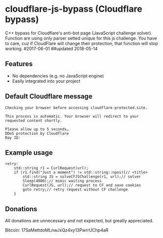 # cloudflare-js-bypass (Cloudflare bypass)
C++ bypass for Cloudflare's anti-bot page (JavaScript challenge solver). 
Function are using only parser setted unique for this js challenge.
You have to care, cuz if CloudFlare will change their protection, that function will stop working.
#2017-06-01 ##updated 2018-05-14

## Features
- No dependencies (e.g. no JavaScript engine)
- Easily integrated into your project

## Default Cloudflare message
```
Checking your browser before accessing cloudflare-protected.site.

This process is automatic. Your browser will redirect to your requested content shortly.

Please allow up to 5 seconds…
DDoS protection by Cloudflare
Ray ID: 
```

## Example usage
```
retry:
	std::string r1 = CurlRequest(url);
	if (r1.find("Just a moment") != std::string::npos){// <title>
		std::string JS = solveCFJSChallenge(r1, url);// solver
		Sleep(4000);// mimic waiting process
		CurlRequest(JS, url);// request to CF and save cookies
		goto retry;// retry request without CF challenge
	}
```

## Donations
All donations are unnecessary and not expected, but greatly appreciated.

Bitcoin: 17SaMettdoMLnwJxQz4xy13PwrrUChp4aR
